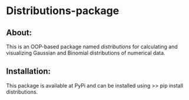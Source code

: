 # Distributions-package
## About:
This is an OOP-based package named <i>distributions</i> for calculating and visualizing Gaussian and Binomial distributions of numerical data.

## Installation:
This package is available at PyPi and can be installed using >> pip install distributions.

